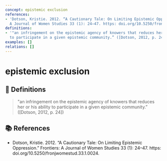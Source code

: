 ```yaml
---
concept: epistemic exclusion
references:
- 'Dotson, Kristie. 2012. “A Cautionary Tale: On Limiting Epistemic Oppression.” Frontiers:
  A Journal of Women Studies 33 (1): 24–47. https: doi.org/10.5250/fronjwomestud.33.1.0024.'
definitions:
- '"an infringement on the epistemic agency of knowers that reduces her or his ability
  to participate in a given epistemic community.” ([Dotson, 2012, p. 24])'
examples: []
relations: []
---
```


# epistemic exclusion

## 📖 Definitions

> "an infringement on the epistemic agency of knowers that reduces her or his ability to participate in a given epistemic community.” ([Dotson, 2012, p. 24])

## 📚 References

- Dotson, Kristie. 2012. “A Cautionary Tale: On Limiting Epistemic Oppression.” Frontiers: A Journal of Women Studies 33 (1): 24–47. https: doi.org/10.5250/fronjwomestud.33.1.0024.
